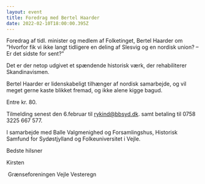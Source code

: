 ```yaml
---
layout: event
title: Foredrag med Bertel Haarder
date: 2022-02-10T18:00:00.395Z
---
```

Foredrag af tidl. minister og medlem af Folketinget, Bertel Haarder om ”Hvorfor fik vi ikke langt tidligere en deling af Slesvig og en nordisk union? – Er det sidste for sent?”

Det er der netop udgivet et spændende historisk værk, der rehabiliterer Skandinavismen.

Bertel Haarder er lidenskabeligt tilhænger af nordisk samarbejde, og vil meget gerne kaste blikket fremad, og ikke alene kigge bagud.

Entre kr. 80.

Tilmelding senest den 6.februar til [rykind@bbsyd.dk](mailto:rykind@bbsyd.dk). samt betaling til 0758 3225 667 577.

I samarbejde med Balle Valgmenighed og Forsamlingshus, Historisk Samfund for Sydøstjylland og Folkeuniversitet i Vejle.

Bedste hilsner

Kirsten

 Grænseforeningen Vejle Vesteregn